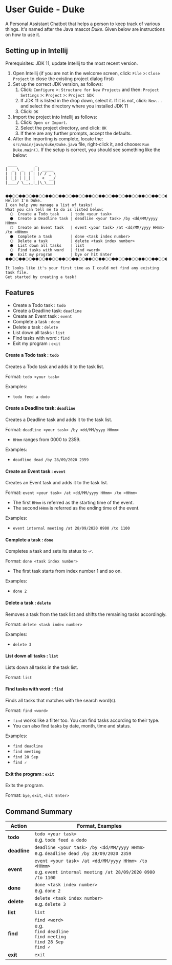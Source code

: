 # User Guide - Duke

A Personal Assistant Chatbot that helps a person to keep track of various things. It's named after the Java mascot _Duke_. Given below are instructions on how to use it.

## Setting up in Intellij

Prerequisites: JDK 11, update Intellij to the most recent version.

1. Open Intellij (if you are not in the welcome screen, click: `File` >: `Close Project` to close the existing project dialog first)
1. Set up the correct JDK version, as follows:
   1. Click: `Configure` >: `Structure for New Projects` and then: `Project Settings` >: `Project` >: `Project SDK`
   1. If JDK 11 is listed in the drop down, select it. If it is not, click: `New...` and select the directory where you installed JDK 11
   1. Click: `OK`
1. Import the project into Intellij as follows:
   1. Click: `Open or Import`.
   1. Select the project directory, and click: `OK`
   1. If there are any further prompts, accept the defaults.
1. After the importing is complete, locate the: `src/main/java/duke/Duke.java` file, right-click it, and choose: `Run Duke.main()`. If the setup is correct, you should see something like the below:

```
 ____        _        
|  _ \ _   _| | _____ 
| | | | | | | |/ / _ \
| |_| | |_| |   <  __/
|____/ \__,_|_|\_\___|


⬢⬢⬡⬡⬢⬢⬡⬡⬢⬢⬡⬡⬢⬢⬡⬡⬢⬢⬡⬡⬢⬢⬡⬡⬢⬢⬡⬡⬢⬢⬡⬡⬢⬢⬡⬡⬢⬢⬡⬡⬢⬢⬡⬡⬢⬢⬡⬡⬢⬢⬡⬡⬢⬢⬡⬡⬢⬢
Hello! I'm Duke.
I can help you manage a list of tasks!
What you can tell me to do is listed below:
  ⬡  Create a Todo task     | todo <your task>
  ⬢  Create a Deadline task | deadline <your task> /by <dd/MM/yyyy HHmm>
  ⬡  Create an Event task   | event <your task> /at <dd/MM/yyyy HHmm> /to <HHmm>
  ⬢  Complete a task        | done <task index number>
  ⬡  Delete a task          | delete <task index number>
  ⬢  List down all tasks    | list
  ⬡  Find tasks with word   | find <word>
  ⬢  Exit my program        | bye or hit Enter
⬢⬢⬡⬡⬢⬢⬡⬡⬢⬢⬡⬡⬢⬢⬡⬡⬢⬢⬡⬡⬢⬢⬡⬡⬢⬢⬡⬡⬢⬢⬡⬡⬢⬢⬡⬡⬢⬢⬡⬡⬢⬢⬡⬡⬢⬢⬡⬡⬢⬢⬡⬡⬢⬢⬡⬡⬢⬢

It looks like it's your first time as I could not find any existing task file.
Get started by creating a task!

```

## Features    
  - Create a Todo task    : `todo`
  - Create a Deadline task: `deadline`
  - Create an Event task  : `event`
  - Complete a task       : `done`
  - Delete a task         : `delete`
  - List down all tasks   : `list`
  - Find tasks with word  : `find`
  - Exit my program       : `exit`
  
#### Create a Todo task    : `todo`
Creates a Todo task and adds it to the task list.

Format: `todo <your task>`

Examples:
- `todo feed a dodo`

#### Create a Deadline task: `deadline`
Creates a Deadline task and adds it to the task list.

Format: `deadline <your task> /by <dd/MM/yyyy HHmm>`
- `HHmm` ranges from 0000 to 2359.

Examples:
- `deadline dead /by 28/09/2020 2359`

#### Create an Event task  : `event`
Creates an Event task and adds it to the task list.

Format: `event <your task> /at <dd/MM/yyyy HHmm> /to <HHmm>`
- The first `HHmm` is referred as the starting time of the event.
- The second `HHmm` is referred as the ending time of the event.

Examples:
- `event internal meeting /at 28/09/2020 0900 /to 1100`

#### Complete a task       : `done`
Completes a task and sets its status to ✓.

Format: `done <task index number>`
- The first task starts from index number 1 and so on.

Examples:
- `done 2`

#### Delete a task         : `delete`
Removes a task from the task list and shifts the remaining tasks accordingly.

Format: `delete <task index number>`

Examples:
- `delete 3`

#### List down all tasks   : `list`
Lists down all tasks in the task list.

Format: `list`

#### Find tasks with word  : `find`
Finds all tasks that matches with the search word(s).

Format: `find <word>`
- `find` works like a filter too. You can find tasks according to their type.
- You can also find tasks by date, month, time and status.

Examples:
- `find deadline`
- `find meeting`
- `find 28 Sep`
- `find ✓`

#### Exit the program       : `exit`
Exits the program.

Format: `bye`, `exit`, `<hit Enter>`

## Command Summary
Action | Format, Examples
------------ | -------------
**todo** | `todo <your task>` <br> e.g. `todo feed a dodo`
**deadline**   | `deadline <your task> /by <dd/MM/yyyy HHmm>` <br> e.g. `deadline dead /by 28/09/2020 2359`
**event**   | `event <your task> /at <dd/MM/yyyy HHmm> /to <HHmm>` <br> e.g. `event internal meeting /at 28/09/2020 0900 /to 1100`
**done**   | `done <task index number>` <br> e.g. `done 2`
**delete**   | `delete <task index number>` <br> e.g. `delete 3`
**list**   | `list`
**find**   | `find <word>` <br> e.g. <br> `find deadline` <br> `find meeting` <br> `find 28 Sep` <br> `find ✓`
**exit**   | `exit`
